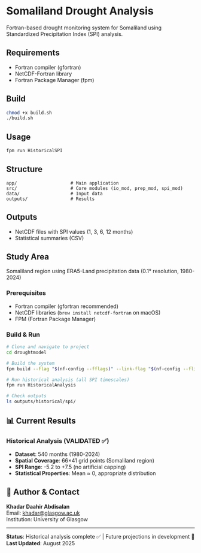 # Somaliland Drought Analysis

Fortran-based drought monitoring system for Somaliland using Standardized Precipitation Index (SPI) analysis.

## Requirements
- Fortran compiler (gfortran)
- NetCDF-Fortran library
- Fortran Package Manager (fpm)

## Build
```bash
chmod +x build.sh
./build.sh
```

## Usage
```bash
fpm run HistoricalSPI
```

## Structure
```
app/                    # Main application
src/                    # Core modules (io_mod, prep_mod, spi_mod)
data/                   # Input data
outputs/                # Results
```

## Outputs
- NetCDF files with SPI values (1, 3, 6, 12 months)
- Statistical summaries (CSV)

## Study Area
Somaliland region using ERA5-Land precipitation data (0.1° resolution, 1980-2024)

### Prerequisites
- Fortran compiler (gfortran recommended)
- NetCDF libraries (`brew install netcdf-fortran` on macOS)
- FPM (Fortran Package Manager)

### Build & Run
```bash
# Clone and navigate to project
cd droughtmodel

# Build the system
fpm build --flag "$(nf-config --fflags)" --link-flag "$(nf-config --flibs)"

# Run historical analysis (all SPI timescales)
fpm run HistoricalAnalysis

# Check outputs
ls outputs/historical/spi/
```

## 📊 Current Results

### Historical Analysis (VALIDATED ✅)
- **Dataset**: 540 months (1980-2024)
- **Spatial Coverage**: 66×41 grid points (Somaliland region)
- **SPI Range**: -5.2 to +7.5 (no artificial capping)
- **Statistical Properties**: Mean ≈ 0, appropriate distribution

## 🤝 Author & Contact

**Khadar Daahir Abdisalan**  
Email: khadar@glasgow.ac.uk  
Institution: University of Glasgow

---

**Status**: Historical analysis complete ✅ | Future projections in development 🔄  
**Last Updated**: August 2025
